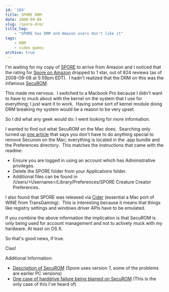 ```yaml
---
id: '184'
title: SPORE DRM
date: 2008-09-08
slug: /spore-drm/
title_tag:
    - "SPORE has DRM and Amazon users don't like it"
tags:
    - DRM
    - video games
archive: true
---
```


I'm waiting for my copy of [SPORE](http://www.spore.com/) to arrive from
Amazon and I noticed that the rating for
[Spore on Amazon](https://amzn.to/2ILbGCh) dropped to 1 star, out of 824
reviews (as of 2008-09-08 at 5:59pm EDT).  I hadn't realized that the DRM on
this was the infamous [SecuROM](http://en.wikipedia.org/wiki/SecuROM).

This made me nervous.  I switched to a Macbook Pro because I didn't want to
have to muck about with the kernel on the system that I use for everything; I
just want it to work.  Having some sort of kernel module doing DRM breaking my
system would be a reason to be very upset.

<!-- more -->

So I did what any geek would do: I went looking for more information.

I wanted to find out what SecuROM on the Mac does.  Searching only turned up
[one article](http://securom.mustbedestroyed.org/phorum/viewtopic.php?f=8&t=84&p=701)
that says you don't have to do anything special to remove Securom on the Mac;
everything is located in the .app bundle and the Preferences directory.  This
matches the instructions that came with the readme:

-   Ensure you are logged in using an account which has Administrative
    privileges.
-   Delete the SPORE folder from your Applications folder.
-   Additional files can be found in
    /Users/&lt;Username&gt;/Library/Preferences/SPORE Creature Creator
    Preferences.

I also found that SPORE was released via
[Cider](http://www.transgaming.com/products/cider/) (essential a Mac port of
WINE from TransGaming).  This is interesting because it means that things like
registry settings and windows driver APIs have to be emulated.

If you combine the above information the implication is that SecuROM is only
being used for account management and not to actively muck with my hardware.
At least on OS X.

So that's good news, if true.

Ciao!

Additional Information:

-   [Description of SecuROM](http://reclaimyourgame.com/index.php?option=com_content&view=article&id=52&Itemid=13)
    (Spore uses version 7, some of the problems are earlier PC versions)
-   [One case of harddrive failure being blamed on SecuROM](http://forums.ea.com/mboards/thread.jspa?threadID=378657&tstart=0&start=251)
    (This is the only case of this I've heard of)
